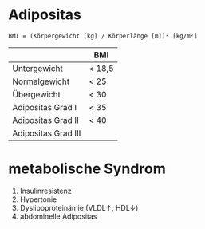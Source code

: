 # Adipositas

`BMI = (Körpergewicht [kg] / Körperlänge [m])² [kg/m²]`

|                     | BMI    |
|---------------------|--------|| Untergewicht        | < 18,5 || Normalgewicht       | < 25   || Übergewicht         | < 30   || Adipositas Grad I   | < 35   || Adipositas Grad II  | < 40   || Adipositas Grad III |        |

# metabolische Syndrom

1. Insulinresistenz
2. Hypertonie
3. Dyslipoproteinämie (VLDL↑, HDL↓)
4. abdominelle Adipositas